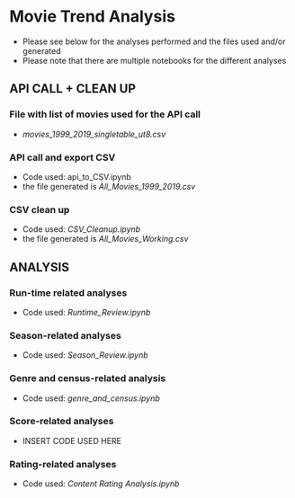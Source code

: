# Movie Trend Analysis

* Please see below for the analyses performed and the files used and/or generated
* Please note that there are multiple notebooks for the different analyses

## **API CALL + CLEAN UP**
### File with list of movies used for the API call
* *movies_1999_2019_singletable_ut8.csv*

### API call and export CSV
* Code used: api_to_CSV.ipynb
* the file generated is *All_Movies_1999_2019.csv*

### CSV clean up
* Code used: *CSV_Cleanup.ipynb*
* the file generated is *All_Movies_Working.csv*


## **ANALYSIS**

### Run-time related analyses
* Code used: *Runtime_Review.ipynb*

### Season-related analyses
* Code used: *Season_Review.ipynb*

### Genre and census-related analysis
* Code used: *genre_and_census.ipynb*

### Score-related analyses
* INSERT CODE USED HERE

### Rating-related analyses
* Code used: *Content Rating Analysis.ipynb*
